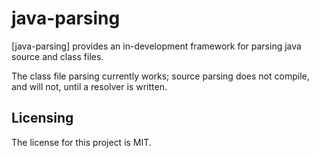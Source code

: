 # java-parsing

[java-parsing] provides an in-development framework for parsing java source and class files.

The class file parsing currently works; source parsing does not compile, and will not, until a resolver is written.


## Licensing

The license for this project is MIT.


[parsing]: https://github.com/raphaelcohn/java-parsing "java-parsing GitHub page"
